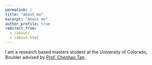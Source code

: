```yaml
---
permalink: /
title: "About me"
excerpt: "About me"
author_profile: true
redirect_from: 
  - /about/
  - /about.html
---
```


I am a research based masters student at the University of Colorado, Boulder advised by [Prof. Chenhao Tan](https://chenhaot.com/).